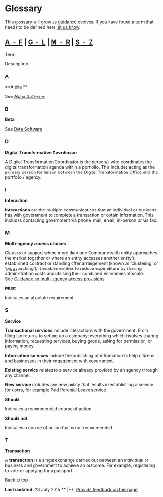 Glossary
========

This glossary will grow as guidance evolves. If you have found a term that needs to be defined here [let us know](../feedback%3Furl_from=glossary.md).

[A  -  F](glossary.md#a) | [G  -  L](glossary.md#g) | [M  -  R](glossary.md#m) | [S  -  Z](glossary.md#s)
---------------------------------------------------------------------------------------------

Term

Description

### A

**Alpha **

See [Alpha Software](http://techterms.com/definition/alpha_software)

### **B**

**Beta**

See [Beta Software](http://techterms.com/definition/beta_software)

### **D**

**Digital Transformation Coordinator**

A Digital Transformation Coordinator is the person/s who coordinates the digital transformation agenda within a portfolio. This includes acting as the primary person for liaison between the Digital Transformation Office and the portfolio / agency. 

### I

**Interaction**

**Interactions** are the multiple communications that an individual or business has with government to complete a transaction or obtain information. This includes contacting government via phone, mail, email, in-person or via fax.

### M

**Multi-agency access clauses**

Clauses to support where more than one Commonwealth entity approaches the market together or where an entity accesses another entity’s established contract or standing offer arrangement (known as ‘clustering’ or ‘piggybacking’). It enables entities to reduce expenditure by sharing administration costs and utilising their combined economies of scale. See [Guidance on multi-agency access provisions](http://www.finance.gov.au/policy-guides-procurement/portfolio-panel/multi-agency-access-provisions/).

**Must**

Indicates an absolute requirement

### S

**Service**

**Transactional services** include interactions with the government. From filing tax returns to setting up a company: everything which involves sharing information, requesting services, buying goods, asking for permission, or paying money. 

**Information services** include the publishing of information to help citizens and businesses in their engagement with government. 

**Existing service** relates to a service already provided by an agency through any channel. 

**New service** includes any new policy that results in establishing a service for users, for example Paid Parental Leave service.

**Should**

Indicates a recommended course of action

**Should not**

Indicates a course of action that is not recommended

### T

**Transaction**

A **transaction** is a single exchange carried out between an individual or business and government to achieve an outcome. For example, registering to vote or applying for a passport.

[Back to top](glossary.md#)

**Last updated:** 23 July 2015 ** |**  [Provide feedback on this page](../feedback%3Furl_from=glossary.md)


